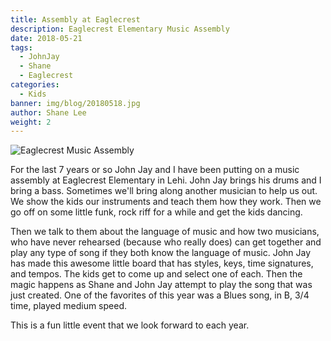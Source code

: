 ```yaml
---
title: Assembly at Eaglecrest
description: Eaglecrest Elementary Music Assembly
date: 2018-05-21
tags:
  - JohnJay
  - Shane
  - Eaglecrest
categories:
  - Kids
banner: img/blog/20180518.jpg
author: Shane Lee
weight: 2
---
```


<img src="/img/blog/20180518.jpg" class="img-responsive" alt="Eaglecrest Music Assembly" />

For the last 7 years or so John Jay and I have been putting on a music assembly at Eaglecrest Elementary in Lehi. John Jay brings his drums and I bring a bass. Sometimes we'll bring along another musician to help us out. We show the kids our instruments and teach them how they work. Then we go off on some little funk, rock riff for a while and get the kids dancing.

Then we talk to them about the language of music and how two musicians, who have never rehearsed (because who really does) can get together and play any type of song if they both know the language of music. John Jay has made this awesome little board that has styles, keys, time signatures, and tempos. The kids get to come up and select one of each. Then the magic happens as Shane and John Jay attempt to play the song that was just created. One of the favorites of this year was a Blues song, in B, 3/4 time, played medium speed.

This is a fun little event that we look forward to each year.
